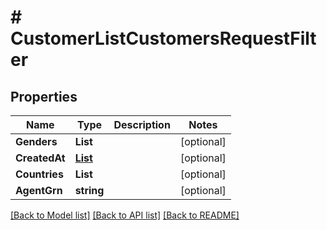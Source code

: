 # # CustomerListCustomersRequestFilter


## Properties 


Name | Type | Description | Notes
------------ | ------------- | ------------- | -------------
**Genders**| **List<string>** |   | [optional]
**CreatedAt**| [**List<ListCustomersRequestFilterDate>**](ListCustomersRequestFilterDate.md) |   | [optional]
**Countries**| **List<string>** |   | [optional]
**AgentGrn**| **string** |   | [optional]


[[Back to Model list]](../../README.md#models) [[Back to API list]](../../README.md#endpoints) [[Back to README]](../../README.md)

